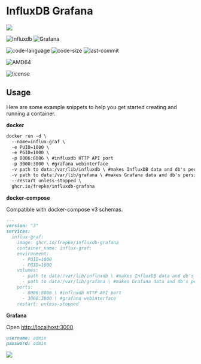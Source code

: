 # InfluxDB Grafana

![](https://pi2s.files.wordpress.com/2017/01/influxgrafanalogo.png)

![Influxdb](https://img.shields.io/badge/InfluxDB-1.8.6-orange?style=plastic)
![Grafana](https://img.shields.io/badge/Grafana-8.0.4-orange?style=plastic)

![code-language](https://img.shields.io/github/languages/top/frepke/influxdb-grafana?style=plastic)
![code-size](https://img.shields.io/github/languages/code-size/frepke/influxdb-grafana?style=plastic)
![last-commit](https://img.shields.io/github/last-commit/frepke/influxdb-grafana/master?style=plastic)

![AMD64](https://img.shields.io/badge/Architecture-AMD64-darkred?style=plastic)

![license](https://img.shields.io/github/license/Frepke/influxdb-grafana?style=plastic)

## Usage

Here are some example snippets to help you get started creating and running a container.

**docker**

```markdown
docker run -d \
  --name=influx-graf \
  -e PUID=1000 \
  -e PGID=1000 \
  -p 8086:8086 \ #influxdb HTTP API port
  -p 3000:3000 \ #grafana webinterface
  -v path to data:/var/lib/influxdb \ #makes InfluxDB data and db's persistent
  -v path to data:/var/lib/grafana \ #makes Grafana data and db's persistent
  --restart unless-stopped \
  ghcr.io/frepke/influxdb-grafana
```

**docker-compose**

Compatible with docker-compose v3 schemas.

```markdown
---
version: "3"
services:
  influx-graf:
    image: ghcr.io/frepke/influxdb-grafana
    container_name: influx-graf:
    environment:
      - PUID=1000
      - PGID=1000
    volumes:
      - path to data:/var/lib/influxdb \ #makes InfluxDB data and db's persistent
      - path to data:/var/lib/grafana \ #makes Grafana data and db's persistent
    ports:
      - 8086:8086 \ #influxdb HTTP API port
      - 3000:3000 \ #grafana webinterface
    restart: unless-stopped
```

**Grafana**

Open <http://localhost:3000>
```markdown
username: admin
password: admin
```



<a href="https://www.buymeacoffee.com/frepke"><img src="https://img.buymeacoffee.com/button-api/?text=Buy me a coffee&emoji=&slug=frepke&button_colour=5F7FFF&font_colour=ffffff&font_family=Cookie&outline_colour=000000&coffee_colour=FFDD00"></a>
